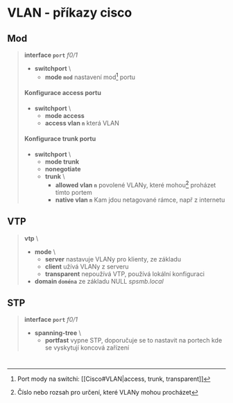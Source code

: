 # VLAN - příkazy cisco

## Mod

> **interface `port`** *f0/1*
> - **switchport** \
>   - **mode `mod`** nastavení mod[^1] portu
> 
> #### Konfigurace access portu
> 
> - **switchport** \
>   - **mode access**
>   - **access vlan `n`** která VLAN
> 
> #### Konfigurace trunk portu
> 
> - **switchport** \
>   - **mode trunk**
>   - **nonegotiate**
>   - **trunk** \
>     - **allowed vlan `n`** povolené VLANy, které mohou[^2] proházet tímto portem
>     - **native vlan `n`** Kam jdou netagované rámce, např z internetu

[^1]: Port mody na switchi: [[Cisco#VLAN|access, trunk, transparent]]
[^2]: Číslo nebo rozsah pro určení, které VLANy mohou procházet

## VTP

> **vtp** \
> - **mode** \
>   - **server** nastavuje VLANy pro klienty, ze základu
>   - **client** užívá VLANy z serveru
>   - **transparent** nepoužívá VTP, používá lokální konfiguraci
> - **domain `doména`** ze základu NULL *spsmb.local*

## STP

> **interface `port`** *f0/1*
> - **spanning-tree** \
>   - **portfast** vypne STP, doporučuje se to nastavit na portech kde se vyskytují koncová zařízení

#